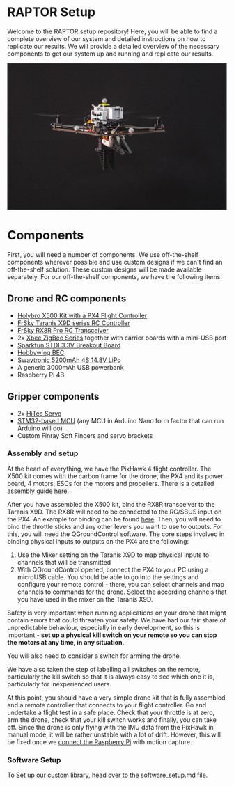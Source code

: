# RAPTOR Setup

Welcome to the RAPTOR setup repository! Here, you will be able to find a complete overview of our system and detailed instructions on how to replicate our results. We will provide a detailed overview of the necessary components to get our system up and running and replicate our results.

![RAPTOR flying](images/DSC07535.jpg)

# Components

First, you will need a number of components. We use off-the-shelf components wherever possible and use custom designs if we can't find an off-the-shelf solution. These custom designs will be made available separately. For our off-the-shelf components, we have the following items:

## Drone and RC components

- [Holybro X500 Kit with a PX4 Flight Controller](https://shop.holybro.com/x500-kit_p1180.html)
- [FrSky Taranis X9D series RC Controller](https://www.frsky-rc.com/product/taranis-x9d-plus-2019/)
- [FrSky RX8R Pro RC Transceiver](https://www.frsky-rc.com/product/rx8r/)
- 2x [Xbee ZigBee Series](https://www.digi.com/products/models/xb3-24z8pt) together with carrier boards with a mini-USB port
- [Sparkfun STDI 3.3V Breakout Board](https://www.sparkfun.com/products/9873)
- [Hobbywing BEC](https://www.conrad.ch/de/p/hobbywing-bec-spannungsregler-6-25-2-v-2108346.html)
- [Swaytronic 5200mAh 4S 14.8V LiPo](https://www.swaytronic.ch/SWAYTRONIC-LiPo-4S-14.8V-5200mAh-85C-170C-XT90)
- A generic 3000mAh USB powerbank
- Raspberry Pi 4B

## Gripper components

- 2x [HiTec Servo](https://www.conrad.ch/de/p/hitec-standard-servo-hsb-9360th-digital-servo-getriebe-material-stahl-vernickelt-stecksystem-jr-1081927.html)
- [STM32-based MCU](https://www.st.com/en/evaluation-tools/nucleo-l432kc.html) (any MCU in Arduino Nano form factor that can run Arduino will do)
- Custom Finray Soft Fingers and servo brackets

  
### Assembly and setup

At the heart of everything, we have the PixHawk 4 flight controller. The X500 kit comes with the carbon frame for the drone, the PX4 and its power board, 4 motors, ESCs for the motors and propellers. There is a detailed assembly guide [here](https://www.youtube.com/watch?v=mNsxkGMAofc). 

After you have assembled the X500 kit, bind the RX8R transceiver to the Taranis X9D. The RX8R will need to be connected to the RC/SBUS input on the PX4. An example for binding can be found [here](https://www.youtube.com/watch?v=1IYg5mQdLVI). Then, you will need to bind the throttle sticks and any other levers you want to use to outputs. For this, you will need the QGroundControl software. The core steps involved in binding physical inputs to outputs on the PX4 are the following:

1. Use the Mixer setting on the Taranis X9D to map physical inputs to channels that will be transmitted
2. With QGroundControl opened, connect the PX4 to your PC using a microUSB cable. You should be able to go into the settings and configure your remote control - there, you can select channels and map channels to commands for the drone. Select the according channels that you have used in the mixer on the Taranis X9D. 

Safety is very important when running applications on your drone that might contain errors that could threaten your safety. We have had our fair share of unpredictable behaviour, especially in early development, so this is important - **set up a physical kill switch on your remote so you can stop the motors at any time, in any situation.**

You will also need to consider a switch for arming the drone.

We have also taken the step of labelling all switches on the remote, particularly the kill switch so that it is always easy to see which one it is, particularly for inexperienced users.

At this point, you should have a very simple drone kit that is fully assembled and a remote controller that connects to your flight controller. Go and undertake a flight test in a safe place. Check that your throttle is at zero, arm the drone, check that your kill switch works and finally, you can take off. Since the drone is only flying with the IMU data from the PixHawk in manual mode, it will be rather unstable with a lot of drift. However, this will be fixed once we [connect the Raspberry Pi](mocap_setup.md) with motion capture.

### Software Setup
To Set up our custom library, head over to the software_setup.md file.



